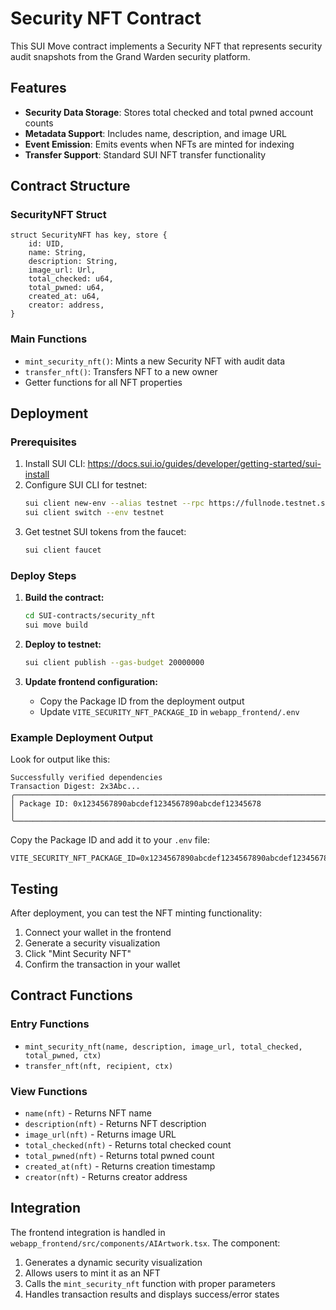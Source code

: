 # Security NFT Contract

This SUI Move contract implements a Security NFT that represents security audit snapshots from the Grand Warden security platform.

## Features

- **Security Data Storage**: Stores total checked and total pwned account counts
- **Metadata Support**: Includes name, description, and image URL
- **Event Emission**: Emits events when NFTs are minted for indexing
- **Transfer Support**: Standard SUI NFT transfer functionality

## Contract Structure

### SecurityNFT Struct
```move
struct SecurityNFT has key, store {
    id: UID,
    name: String,
    description: String,
    image_url: Url,
    total_checked: u64,
    total_pwned: u64,
    created_at: u64,
    creator: address,
}
```

### Main Functions

- `mint_security_nft()`: Mints a new Security NFT with audit data
- `transfer_nft()`: Transfers NFT to a new owner
- Getter functions for all NFT properties

## Deployment

### Prerequisites

1. Install SUI CLI: https://docs.sui.io/guides/developer/getting-started/sui-install
2. Configure SUI CLI for testnet:
   ```bash
   sui client new-env --alias testnet --rpc https://fullnode.testnet.sui.io:443
   sui client switch --env testnet
   ```
3. Get testnet SUI tokens from the faucet:
   ```bash
   sui client faucet
   ```

### Deploy Steps

1. **Build the contract:**
   ```bash
   cd SUI-contracts/security_nft
   sui move build
   ```

2. **Deploy to testnet:**
   ```bash
   sui client publish --gas-budget 20000000
   ```

3. **Update frontend configuration:**
   - Copy the Package ID from the deployment output
   - Update `VITE_SECURITY_NFT_PACKAGE_ID` in `webapp_frontend/.env`

### Example Deployment Output

Look for output like this:
```
Successfully verified dependencies
Transaction Digest: 2x3Abc...
╭─────────────────────────────────────────────────────────────────────────────╮
│ Package ID: 0x1234567890abcdef1234567890abcdef12345678                        │
╰─────────────────────────────────────────────────────────────────────────────╯
```

Copy the Package ID and add it to your `.env` file:
```
VITE_SECURITY_NFT_PACKAGE_ID=0x1234567890abcdef1234567890abcdef12345678
```

## Testing

After deployment, you can test the NFT minting functionality:

1. Connect your wallet in the frontend
2. Generate a security visualization
3. Click "Mint Security NFT"
4. Confirm the transaction in your wallet

## Contract Functions

### Entry Functions

- `mint_security_nft(name, description, image_url, total_checked, total_pwned, ctx)`
- `transfer_nft(nft, recipient, ctx)`

### View Functions

- `name(nft)` - Returns NFT name
- `description(nft)` - Returns NFT description  
- `image_url(nft)` - Returns image URL
- `total_checked(nft)` - Returns total checked count
- `total_pwned(nft)` - Returns total pwned count
- `created_at(nft)` - Returns creation timestamp
- `creator(nft)` - Returns creator address

## Integration

The frontend integration is handled in `webapp_frontend/src/components/AIArtwork.tsx`. The component:

1. Generates a dynamic security visualization
2. Allows users to mint it as an NFT
3. Calls the `mint_security_nft` function with proper parameters
4. Handles transaction results and displays success/error states
